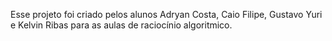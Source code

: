 Esse projeto foi criado pelos alunos Adryan Costa, Caio Filipe, Gustavo Yuri e Kelvin Ribas para as aulas de raciocínio algoritmico.
